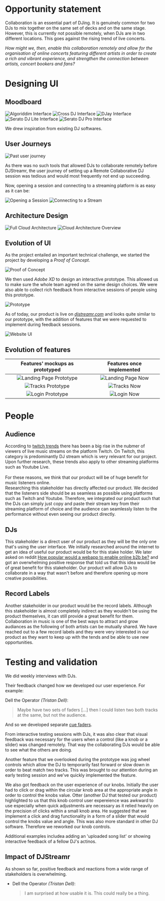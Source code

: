 # Opportunity statement

Collaboration is an essential part of DJing. It is genuinely common for two DJs to mix together on the same set of decks and on the same stage. However, this is currently not possible remotely, when DJs are in two different locations. This goes against the rising trend of live concerts.

_How might we, then, enable this collaboration remotely and allow for the organisation of online concerts featuring different artists in order to create a rich and vibrant experience, and strengthen the connection between artists, concert bookers and fans?_

# Designing UI

## Moodboard

![Algoriddim Interface](hcd_documents/moodboard/algoriddim_interface.png)
![Cross DJ Interface](hcd_documents/moodboard/crossdj_interface.png)
![DJay Interface](hcd_documents/moodboard/djay_interface.png)
![Serato DJ Lite Interface](hcd_documents/moodboard/seratodjlite_interface.png)
![Serato DJ Pro Interface](hcd_documents/moodboard/seratodjpro_interface.png)

We drew inspiration from existing DJ softwares.

## User Journeys

![Past user journey](hcd_documents/user_journeys/user_journey_without_djstreamr.png)

As there was no such tools that allowed DJs to collaborate remotely before DJStreamr, the user journey of setting up a Remote Collaborative DJ session was tedious and would most frequently not end up succeeding.

Now, opening a session and connecting to a streaming platform is as easy as it can be:

![Opening a Session](hcd_documents/user_journeys/user_journey_session.png)
![Connecting to a Stream](hcd_documents/user_journeys/user_journey_stream.png)

## Architecture Design

![Full Cloud Architecture](hcd_documents/architecture_diagrams/full_cloud_architecture.jpg)
![Cloud Architecture Overview](hcd_documents/architecture_diagrams/cloud_architecture_overview.jpg)

## Evolution of UI

As the project entailed an important technical challenge, we started the project by developing a _Proof of Concept_.

![Proof of Concept](hcd_documents/ui_evolution/proof_of_concept.png)

We then used _Adobe XD_ to design an interactive prototype. This allowed us to make sure the whole team agreed on the same design choices. We were also able to collect rich feedback from interactive sessions of people using this prototype.

![Prototype](hcd_documents/ui_evolution/prototype.png)

As of today, our product is live on _[djstreamr.com](https://djstreamr.com)_ and looks quite similar to our prototype, with the addition of features that we were requested to implement during feedback sessions.

![Website UI](hcd_documents/ui_evolution/website_ui.png)

## Evolution of features <a ref="evolution"></a>

|                      Features' mockups as prototyped                       |                      Features once implemented                       |
| :------------------------------------------------------------------------: | :------------------------------------------------------------------: |
| ![Landing Page Prototype](hcd_documents/ui_evolution/old_landing_page.png) | ![Landing Page Now](hcd_documents/ui_evolution/new_landing_page.png) |
|       ![Tracks Prototype](hcd_documents/ui_evolution/old_tracks.png)       |       ![Tracks Now](hcd_documents/ui_evolution/new_tracks.png)       |
|     ![Login Prototype](hcd_documents/ui_evolution/login_prototype.png)     |          ![Login Now](hcd_documents/ui_evolution/login.png)          |

# People

## Audience

According to
[twitch trends](https://twitchtracker.com/games/26936)
there has been a big rise in the nubmer of viewers of live music streams on
the platform Twitch. On Twitch, this category is predominantly DJ stream
which is very relevant for our project. Upon further research, these trends
also apply to other streaming platforms such as Youtube Live.
<br /> <br />
For these reasons, we think that our product will be of huge benefit for
music listeners online.
<br />
Researching this stakeholder has directly affected our product. We decided
that the listeners side should be as seamless as possible using platforms
such as Twitch and Youtube. Therefore, we integrated our product such that
the DJs can simply just copy and paste their stream key from their streaming
platform of choice and the audience can seamlessly listen to the performance without even seeing our product directly.

## DJs

This stakeholder is a direct user of our product as they will be the only one
that's using the user interface. We initially researched around the internet
to get an idea of useful our product would be for this stake holder. We later
asked on reddit [How popular would a webapp to enable online b2b
be?](https://www.reddit.com/r/DJs/comments/gmlpf1/how_popular_would_a_webapp_to_enable_online_b2b_be/)
and got an overwhelming positive response that told us that this idea would
be of great benefit for this stakeholder. Our product will allow DJs to
collaborate in a way that wasn't before and therefore opening up more
creative possibilities.

## Record Labels

Another stakeholder in our product would be the record labels. Although this
stakeholder is almost completely indirect as they wouldn't be using the
product themselves, it can still provide a great benefit for them.
Collaboration in music is one of the best ways to attract and grow audiances
as the following of both artists can be mutually shared. We have reached out
to a few record labels and they were very interested in our product as they
want to keep up with the tends and be able to use new opportunities.

# Testing and validation

We did weekly interviews with DJs.

Their feedback changed how we developed our user experience. For example:

Dell the Operator _(Tristan Dell)_:

> Maybe have two sets of faders [...] then I could listen two both tracks at the same, but not the audience.

And so we developed separate [cue faders](#evolutution).

From interactive testing sessions with DJs, it was also clear that visual
feedback was necessary for the users when a control (like a knob or a slider)
was changed remotely. That way the collaborating DJs would be able to see
what the others are doing.

Another feature that we overlooked during the prototype was jog wheel
controls which allow the DJ to temporarily fast forward or slow down in order
to beat match two tracks. This was brought to our attention during an early
testing session and we've quickly implemented the feature.

We also got feedback on the user experience of our knobs. Initially the user
had to click or drag within the circular knob area at the appropriate angle
in order to control the knobs value. Otter (another DJ that tested our
product) highlighted to us that this knob control user expereience was
awkward to use especially when quick adjustments are necessary as it relied
heavily on the precision of clicks within a small knob area. He suggested
that we implement a click and drag functionality in a form of a slider that
would control the knobs value and angle. This was also more standard in other
DJ software. Therefore we reworked our knob controls.

Additional examples includea adding an 'uploaded song list' or showing interactive feedback of a fellow DJ's actinos.

## Impact of DJStreamr

As shown so far, positive feedback and reactions from a wide range of stakeholders is overwhelming.

- Dell the Operator _(Tristan Dell)_:

  > I am surprised at how usable it is. This could really be a thing.
